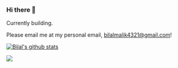 ### Hi there 👋

Currently building.

Please email me at my personal email, bilalmalik4321@gmail.com!



[![Bilal's github stats](https://github-readme-stats.vercel.app/api?username=bilalmalik4321)](https://github.com/anuraghazra/github-readme-stats)

![](https://komarev.com/ghpvc/?username=bilalmalik4321&color=brightgreen)
